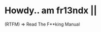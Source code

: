 <!DOCTYPE html>
<html>
<head>
	<meta charset="utf-8">
	<meta name="viewport" content="width=device-width, initial-scale=1">
	<title></title>
	<script async src="https://unpkg.com/typer-dot-js@0.1.0/typer.js"></script>
</head>
<body>
	<h1>Howdy.. am fr13ndx ||
	  <span class="typer" id="main" data-words="Cyber Security Specialist,C and Python Programmer,Ethical Hacker" data-delay="100" data-deleteDelay="1000"></span>
	  <span class="cursor" data-owner="main"></span>
	</h1>
<p>(RTFM) => Read The F**king Manual</p>
	<script async src="https://unpkg.com/typer-dot-js@0.1.0/typer.js"></script>
</body>
</html>
